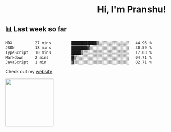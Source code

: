<div align="right" >
   
   <H1>Hi, I'm Pranshu!</H1>

</div>

## 📊 Last week so far
<!--START_SECTION:waka-->

```txt
MDX          27 mins         ███████████▒░░░░░░░░░░░░░   44.96 %
JSON         18 mins         ███████▓░░░░░░░░░░░░░░░░░   30.59 %
TypeScript   10 mins         ████▒░░░░░░░░░░░░░░░░░░░░   17.03 %
Markdown     2 mins          █▒░░░░░░░░░░░░░░░░░░░░░░░   04.71 %
JavaScript   1 min           ▓░░░░░░░░░░░░░░░░░░░░░░░░   02.71 %
```

<!--END_SECTION:waka-->

Check out my [website](https://pranshu05.vercel.app)

<img align="left" width="150" src="https://user-images.githubusercontent.com/70943732/209951571-93b7afe5-f523-4683-b725-5d94b287e94e.png">

